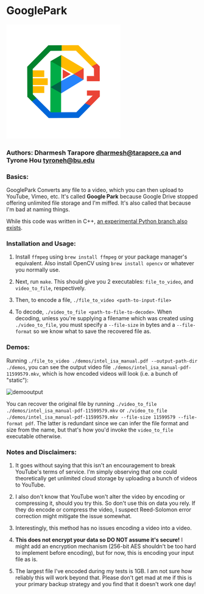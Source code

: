 # GooglePark
<img src="logos/GooglePark.svg" width="300">


### Authors: Dharmesh Tarapore <dharmesh@tarapore.ca> and Tyrone Hou <tyroneh@bu.edu>


### Basics:

GooglePark Converts any file to a video, which you can then upload to YouTube, Vimeo, etc.
It's called **Google Park** because Google Drive stopped offering unlimited file storage and I'm miffed. It's also called that because I'm bad at naming things.

While this code was written in C++, [an experimental Python branch also exists](https://github.com/weirdindiankid/GooglePark/tree/experimental-python).
### Installation and Usage:

1. Install `ffmpeg` using `brew install ffmpeg` or your package manager's equivalent. Also install OpenCV using `brew install opencv` or whatever you normally use.

2. Next, run `make`. This should give you 2 executables: `file_to_video`, and `video_to_file`, respectively.

3. Then, to encode a file, `./file_to_video <path-to-input-file>`

4. To decode, `./video_to_file <path-to-file-to-decode>`. When decoding, unless you're supplying a filename which was created using `./video_to_file`, you must specify a `--file-size` in bytes and a `--file-format` so we know what to save the recovered file as.

### Demos:
Running `./file_to_video ./demos/intel_isa_manual.pdf --output-path-dir ./demos`, you can see the output video file `./demos/intel_isa_manual-pdf-11599579.mkv`, which is how encoded videos will look (i.e. a bunch of "static"):

![demooutput](https://github.com/user-attachments/assets/57b30555-d4ef-4d90-9f64-9aac2c60421b)


You can recover the original file by running `./video_to_file ./demos/intel_isa_manual-pdf-11599579.mkv` or `./video_to_file ./demos/intel_isa_manual-pdf-11599579.mkv --file-size 11599579 --file-format pdf`. The latter is redundant since we can infer the file format and size from the name, but that's how you'd invoke the `video_to_file` executable otherwise.

### Notes and Disclaimers:

1. It goes without saying that this isn't an encouragement to break YouTube's terms of service. I'm simply observing that one could theoretically get unlimited cloud storage by uploading a bunch of videos to YouTube.

2. I also don't know that YouTube won't alter the video by encoding or compressing it, should you try this. So don't use this on data you rely. If they do encode or compress the video, I suspect Reed-Solomon error correction might mitigate the issue somewhat.

3. Interestingly, this method has no issues encoding a video into a video.

4. **This does not encrypt your data so DO NOT assume it's secure!** I might add an encryption mechanism (256-bit AES shouldn't be too hard to implement before encoding), but for now, this is encoding your input file as is.

5. The largest file I've encoded during my tests is 1GB. I am not sure how reliably this will work beyond that. Please don't get mad at me if this is your primary backup strategy and you find that it doesn't work one day!

